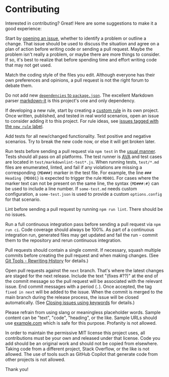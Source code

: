 # Contributing

Interested in contributing? Great! Here are some suggestions to make it a good experience:

Start by [opening an issue](https://github.com/DavidAnson/markdownlint/issues), whether to identify a problem or outline a change.
That issue should be used to discuss the situation and agree on a plan of action before writing code or sending a pull request.
Maybe the problem isn't really a problem, or maybe there are more things to consider.
If so, it's best to realize that before spending time and effort writing code that may not get used.

Match the coding style of the files you edit.
Although everyone has their own preferences and opinions, a pull request is not the right forum to debate them.

Do not add new [`dependencies` to `package.json`](https://docs.npmjs.com/files/package.json#dependencies).
The excellent Markdown parser [markdown-it](https://www.npmjs.com/package/markdown-it) is this project's one and only dependency.

If developing a new rule, start by creating a [custom rule](doc/CustomRules.md) in its own project.
Once written, published, and tested in real world scenarios, open an issue to consider adding it to this project.
For rule ideas, see [issues tagged with the `new rule` label](https://github.com/DavidAnson/markdownlint/labels/new%20rule).

Add tests for all new/changed functionality.
Test positive and negative scenarios.
Try to break the new code now, or else it will get broken later.

Run tests before sending a pull request via `npm test` in the [usual manner](https://docs.npmjs.com/misc/scripts).
Tests should all pass on all platforms.
The test runner is [AVA](https://github.com/avajs/ava) and test cases are located in `test/markdownlint-test*.js`.
When running tests, `test/*.md` files are enumerated, linted, and fail if any violations are missing a corresponding `{MD###}` marker in the test file.
For example, the line `### Heading {MD001}` is expected to trigger the rule `MD001`.
For cases where the marker text can not be present on the same line, the syntax `{MD###:#}` can be used to include a line number.
If `some-test.md` needs custom configuration, a `some-test.json` is used to provide a custom `options.config` for that scenario.

Lint before sending a pull request by running `npm run lint`.
There should be no issues.

Run a full continuous integration pass before sending a pull request via `npm run ci`.
Code coverage should always be 100%.
As part of a continuous integration run, generated files may get updated and fail the run - commit them to the repository and rerun continuous integration.

Pull requests should contain a single commit.
If necessary, squash multiple commits before creating the pull request and when making changes.
(See [Git Tools - Rewriting History](https://git-scm.com/book/en/v2/Git-Tools-Rewriting-History) for details.)

Open pull requests against the `next` branch.
That's where the latest changes are staged for the next release.
Include the text "(fixes #??)" at the end of the commit message so the pull request will be associated with the relevant issue.
End commit messages with a period (`.`).
Once accepted, the tag `fixed in next` will be added to the issue.
When the commit is merged to the main branch during the release process, the issue will be closed automatically.
(See [Closing issues using keywords](https://help.github.com/articles/closing-issues-using-keywords/) for details.)

Please refrain from using slang or meaningless placeholder words.
Sample content can be "text", "code", "heading", or the like.
Sample URLs should use [example.com](https://en.wikipedia.org/wiki/Example.com) which is safe for this purpose.
Profanity is not allowed.

In order to maintain the permissive MIT license this project uses, all contributions must be your own and released under that license.
Code you add should be an original work and should not be copied from elsewhere.
Taking code from a different project, Stack Overflow, or the like is not allowed.
The use of tools such as GitHub Copilot that generate code from other projects is not allowed.

Thank you!
